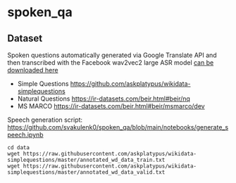 # spoken_qa

## Dataset

Spoken questions automatically generated via Google Translate API and then transcribed with the Facebook wav2vec2 large ASR model [can be downloaded here](https://drive.google.com/drive/folders/1c3QByuZROJbJZzEXEOKOgpHCtU9gH-s9?usp=sharing)

* Simple Questions https://github.com/askplatypus/wikidata-simplequestions
* Natural Questions https://ir-datasets.com/beir.html#beir/nq
* MS MARCO https://ir-datasets.com/beir.html#beir/msmarco/dev

Speech generation script: https://github.com/svakulenk0/spoken_qa/blob/main/notebooks/generate_speech.ipynb


```
cd data
wget https://raw.githubusercontent.com/askplatypus/wikidata-simplequestions/master/annotated_wd_data_train.txt
wget https://raw.githubusercontent.com/askplatypus/wikidata-simplequestions/master/annotated_wd_data_valid.txt
```
